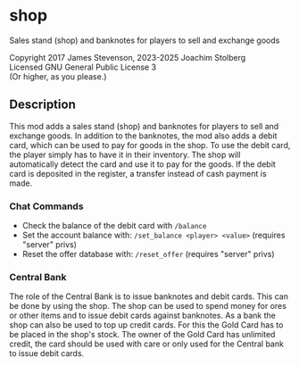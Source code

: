 # shop

Sales stand (shop) and banknotes for players to sell and exchange goods

Copyright 2017 James Stevenson, 2023-2025 Joachim Stolberg  
Licensed GNU General Public License 3  
(Or higher, as you please.)

## Description

This mod adds a sales stand (shop) and banknotes for players to sell and exchange goods.
In addition to the banknotes, the mod also adds a debit card, which can be used to pay
for goods in the shop.
To use the debit card, the player simply has to have it in their inventory. The shop
will automatically detect the card and use it to pay for the goods.
If the debit card is deposited in the register, a transfer instead of cash payment is made.

### Chat Commands

 - Check the balance of the debit card with `/balance`
 - Set the account balance with: `/set_balance <player> <value>` (requires "server" privs)
 - Reset the offer database with: `/reset_offer` (requires "server" privs)

### Central Bank

The role of the Central Bank is to issue banknotes and debit cards.
This can be done by using the shop. The shop can be used to spend money for ores
or other items and to issue debit cards against banknotes.
As a bank the shop can also be used to top up credit cards.
For this the Gold Card has to be placed in the shop's stock.
The owner of the Gold Card has unlimited credit, the card should be used with care or only
used for the Central bank to issue debit cards.
